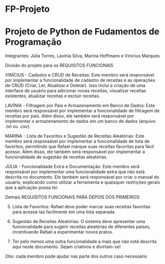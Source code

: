# FP-Projeto

# Projeto de Python de Fudamentos de Programação

Integrantes: Júlia Torres, Lavínia Silva, Marina Hoffmann e Vinícius Marques

Divisão do projeto para os REQUISITOS FUNCIONAIS

VINÍCIUS -  Cadastro e CRUD de Receitas: Este membro será responsável por implementar a funcionalidade de cadastro de receitas e as operações de CRUD (Criar, Ler, Atualizar e Deletar). Isso inclui a criação de uma interface de usuário para adicionar novas receitas, visualizar receitas existentes, atualizar receitas e excluir receitas.

LAVÍNIA - Filtragem por País e Armazenamento em Banco de Dados: Este membro será responsável por implementar a funcionalidade de filtragem de receitas por país. Além disso, ele também será responsável por implementar o armazenamento de dados em um banco de dados (arquivo .txt ou .csv).

MARINA - Lista de Favoritos e Sugestão de Receitas Aleatórias: Este membro será responsável por implementar a funcionalidade de lista de favoritos, permitindo que Rafael marque suas receitas favoritas para fácil acesso. Além disso, ele também será responsável por implementar a funcionalidade de sugestão de receitas aleatórias.

JÚLIA - Funcionalidade Extra e Documentação: Este membro será responsável por implementar uma funcionalidade extra que não está descrita no documento. Ele também será responsável por criar o manual do usuário, explicando como utilizar a ferramenta e quaisquer restrições gerais que a aplicação possa ter.


Demais REQUISITOS FUNCIONAIS PARA DEPOIS DOS PRIMEIROS:

5. Lista de Favoritos: Rafael deve poder marcar suas receitas favoritas para
acessá-las facilmente em uma lista separada.

6. Sugestão de Receitas Aleatórias: O sistema deve apresentar uma funcionalidade
para sugerir receitas aleatórias de diferentes países, incentivando Rafael a
experimentar novos pratos.

7. Ter pelo menos uma outra funcionalidade a mais que não está descrita aqui neste
documento. Sejam criativos e divirtam-se!

Obs: cada membro pode ajudar nas parte dos outros caso necessário
